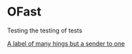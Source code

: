 # OFast

Testing the testing of tests

[A label of many hings but a sender to one](https://github.com/TheAIBot/OFast/blob/master/Optimizations/CountTrueBools.md)
